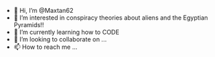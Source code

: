 - 👋 Hi, I’m @Maxtan62
- 👀 I’m interested in conspiracy theories about aliens and the Egyptian Pyramids!!
- 🌱 I’m currently learning how to CODE 
- 💞️ I’m looking to collaborate on ...
- 📫 How to reach me ...

<!---
Maxtan62/Maxtan62 is a ✨ special ✨ repository because its `README.md` (this file) appears on your GitHub profile.
You can click the Preview link to take a look at your changes.
--->
